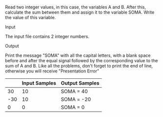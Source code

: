 

Read two integer values, in this case, the variables A and B. After this, calculate the sum between them and assign it to the variable SOMA. Write the value of this variable.

Input

The input file contains 2 integer numbers.

Output

Print the message "SOMA" with all the capital letters, with a blank space before and after the equal signal followed by the corresponding value to the sum of A and B. Like all the problems, don't forget to print the end of line, otherwise you will receive "Presentation Error"

| 		|Input Samples | Output Samples |
|-------|-------|----------------|
| 30    |10      |  SOMA = 40     |
| -30   |10      |  SOMA = -20    |
| 0     |0       |  SOMA = 0      |

